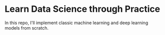 # Learn Data Science through Practice
In this repo, I'll implement classic machine learning and deep learning models from scratch.
